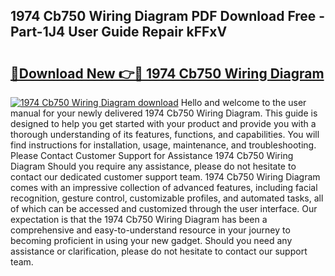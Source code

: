 ## 1974 Cb750 Wiring Diagram PDF Download Free - Part-1J4 User Guide Repair kFFxV

# <h2><a href="http://dflqrnr.blite.top/?on=1974+Cb750+Wiring+Diagram">🔗Download New 👉🔴 1974 Cb750 Wiring Diagram</a></h2>

[![1974 Cb750 Wiring Diagram download](https://i.imgur.com/lujVjoI.png)](http://dflqrnr.blite.top/?on=1974+Cb750+Wiring+Diagram)
Hello and welcome to the user manual for your newly delivered 1974 Cb750 Wiring Diagram. This guide is designed to help you get started with your product and provide you with a thorough understanding of its features, functions, and capabilities. You will find instructions for installation, usage, maintenance, and troubleshooting. Please Contact Customer Support for Assistance 1974 Cb750 Wiring Diagram Should you require any assistance, please do not hesitate to contact our dedicated customer support team. 1974 Cb750 Wiring Diagram comes with an impressive collection of advanced features, including facial recognition, gesture control, customizable profiles, and automated tasks, all of which can be accessed and customized through the user interface. Our expectation is that the 1974 Cb750 Wiring Diagram has been a comprehensive and easy-to-understand resource in your journey to becoming proficient in using your new gadget. Should you need any assistance or clarification, please do not hesitate to contact our support team.
